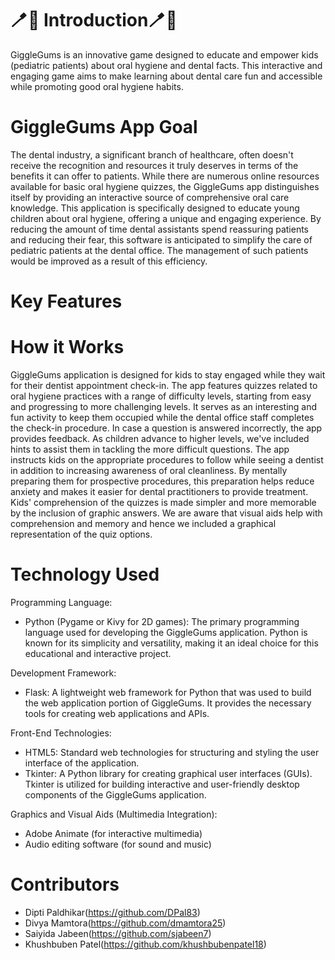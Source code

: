 # 🪥🦷 Introduction🪥🦷
GiggleGums is an innovative game designed to educate and empower kids (pediatric patients) about oral hygiene and dental facts. This interactive and engaging game aims to make learning about dental care fun and accessible while promoting good oral hygiene habits. 

# GiggleGums App Goal 
The dental industry, a significant branch of healthcare, often doesn't receive the recognition and resources it truly deserves in terms of the benefits it can offer to patients. While there are numerous online resources available for basic oral hygiene quizzes, the GiggleGums app distinguishes itself by providing an interactive source of comprehensive oral care knowledge. This application is specifically designed to educate young children about oral hygiene, offering a unique and engaging experience. By reducing the amount of time dental assistants spend reassuring patients and reducing their fear, this software is anticipated to simplify the care of pediatric patients at the dental office. The management of such patients would be improved as a result of this efficiency.

# Key Features

# How it Works
GiggleGums application is designed for kids to stay engaged while they wait for their dentist appointment check-in. The app features quizzes related to oral hygiene practices with a range of difficulty levels, starting from easy and progressing to more challenging levels. It serves as an interesting and fun activity to keep them occupied while the dental office staff completes the check-in procedure. In case a question is answered incorrectly, the app provides feedback. As children advance to higher levels, we've included hints to assist them in tackling the more difficult questions. The app instructs kids on the appropriate procedures to follow while seeing a dentist in addition to increasing awareness of oral cleanliness. By mentally preparing them for prospective procedures, this preparation helps reduce anxiety and makes it easier for dental practitioners to provide treatment. Kids' comprehension of the quizzes is made simpler and more memorable by the inclusion of graphic answers. We are aware that visual aids help with comprehension and memory and hence we included a graphical representation of the quiz options.

# Technology Used
Programming Language:
- Python (Pygame or Kivy for 2D games): The primary programming language used for developing the GiggleGums application. Python is known for its simplicity and versatility, making it an ideal choice for this educational and interactive project.
    
Development Framework:
- Flask: A lightweight web framework for Python that was used to build the web application portion of GiggleGums. It provides the necessary tools for creating web applications and APIs.

Front-End Technologies:
- HTML5: Standard web technologies for structuring and styling the user interface of the application.
- Tkinter: A Python library for creating graphical user interfaces (GUIs). Tkinter is utilized for building interactive and user-friendly desktop components of the GiggleGums application.

Graphics and Visual Aids (Multimedia Integration):
- Adobe Animate (for interactive multimedia)
- Audio editing software (for sound and music)

# Contributors
 - Dipti Paldhikar(https://github.com/DPal83)
 - Divya Mamtora(https://github.com/dmamtora25)
 - Saiyida Jabeen(https://github.com/sjabeen7)
 - Khushbuben Patel(https://github.com/khushbubenpatel18)

